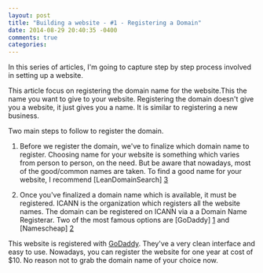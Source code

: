 ```yaml
---
layout: post
title: "Building a website - #1 - Registering a Domain"
date: 2014-08-29 20:40:35 -0400
comments: true
categories: 
---
```


In this series of articles, I'm going to capture step by step process involved in setting up a website.
<!--more-->

This article focus on registering the domain name for the website.This the name you want to give to your website. Registering the domain doesn't give you a website, it just gives you a name. It is similar to registering a new business.

Two main steps to follow to register the domain.

1. Before we register the domain, we've to finalize which domain name to register. Choosing name for your website is something which varies from person to person, on the need. But be aware that nowadays, most of the good/common names are taken. To find a good name for your website, I recommend [LeanDomainSearch] [3]

2. Once you've finalized a domain name which is available, it must be registered. ICANN is the organization which registers all the website names. The domain can be registered on ICANN via a a Domain Name Registerar.
Two of the most famous options are [GoDaddy] [1] and [Namescheap] [2]

This website is registered with [GoDaddy][1]. They've a very clean interface and easy to use.
Nowadays, you can register the website for one year at cost of $10. No reason not to grab the domain name of your choice now.

[1]: http://www.godaddy.com "GoDaddy"
[2]: http://www.namescheap.com "NamesCheap"
[3]: http://www.leandomainsearch.com/ "Lean Domain Search"

